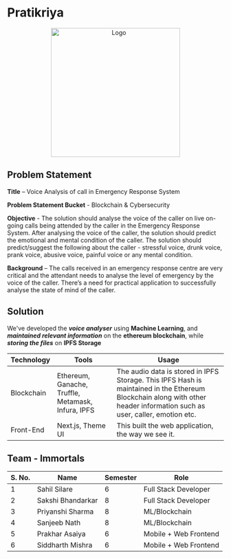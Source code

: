 # Pratikriya

<p align="center">
    <img src="./frontend/src/assets/images/logos/logo_black.png" alt="Logo" width="300">
  </a>

## Problem Statement

**Title** – Voice Analysis of call in Emergency Response System

**Problem Statement Bucket** - Blockchain & Cybersecurity

**Objective** - The solution should analyse the voice of the caller on live on-going calls being attended by the caller in the Emergency Response System. After analysing the voice of the caller, the solution should predict the emotional and mental condition of the caller. The solution should predict/suggest the following about the caller - stressful voice, drunk voice, prank voice, abusive voice, painful voice or any mental condition.

**Background** – The calls received in an emergency response centre are very critical and the attendant needs to analyse the level of emergency by the voice of the caller. There’s a need for practical application to successfully analyse the state of mind of the caller.

## Solution
We've developed the ***voice analyser*** using **Machine Learning**, and ***maintained relevant information*** on the **ethereum blockchain**, while ***storing the files*** on **IPFS Storage**

| **Technology** | **Tools** |**Usage**|
|----------------|-----------|---------|
|Blockchain| Ethereum, Ganache, Truffle, Metamask, Infura, IPFS | The audio data is stored in IPFS Storage. This IPFS Hash is maintained in the Ethereum Blockchain along with other header information such as user, caller, emotion etc. |
|Front-End| Next.js, Theme UI | This built the web application, the way we see it.| 

## Team - Immortals

| S. No. 	| Name              	| Semester 	| Role                 |
|--------	|-------------------	|----------	|----------------------|
| 1      	| Sahil Silare      	| 6        	| Full Stack Developer |
| 2      	| Sakshi Bhandarkar 	| 8        	| Full Stack Developer |
| 3      	| Priyanshi Sharma  	| 8        	| ML/Blockchain        |
| 4      	| Sanjeeb Nath      	| 8        	| ML/Blockchain    	   |
| 5      	| Prakhar Asaiya    	| 6        	| Mobile + Web Frontend|
| 6      	| Siddharth Mishra  	| 6        	| Mobile + Web Frontend|
